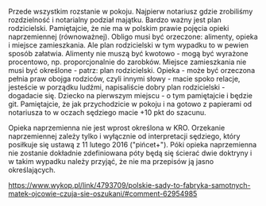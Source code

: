Przede wszystkim rozstanie w pokoju. Najpierw notariusz gdzie zrobiliśmy rozdzielność i notarialny podział majątku. Bardzo ważny jest plan rodzicielski. Pamiętajcie, że nie ma w polskim prawie pojęcia opieki naprzemiennej (równoważnej). Obligo musi być orzeczone: alimenty, opieka i miejsce zamieszkania. Ale plan rodzicielski w tym wypadku to w pewien sposób załatwia. Alimenty nie muszą być kwotowo - mogą być wyrażone procentowo, np. proporcjonalnie do zarobków. Miejsce zamieszkania nie musi być określone - patrz: plan rodzicielski. Opieka - może być orzeczona pełnia praw obojga rodziców, czyli innymi słowy - macie spoko relacje, jesteście w porządku ludźmi, napisaliście dobry plan rodzicielski - dogadacie się. Dziecko na pierwszym miejscu - o tym pamiętajcie i będzie git. Pamiętajcie, że jak przychodzicie w pokoju i na gotowo z papierami od notariusza to w oczach sędziego macie +10 pkt do szacunu.

Opieka naprzemienna nie jest wprost określona w KRO. Orzekanie naprzemiennej zależy tylko i wyłącznie od interpretacji sędziego, który posiłkuje się ustawą z 11 lutego 2016 ("pińcet+"). Póki opieka naprzemienna nie zostanie dokładnie zdefiniowana póty będą się ścierać dwie doktryny i w takim wypadku należy przyjąć, że nie ma przepisów ją jasno określających.

https://www.wykop.pl/link/4793709/polskie-sady-to-fabryka-samotnych-matek-ojcowie-czuja-sie-oszukani/#comment-62954985
